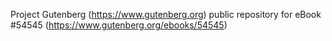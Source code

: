 Project Gutenberg (https://www.gutenberg.org) public repository for
eBook #54545 (https://www.gutenberg.org/ebooks/54545)
